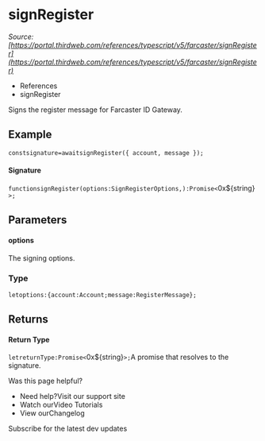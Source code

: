 # signRegister

*Source: [https://portal.thirdweb.com/references/typescript/v5/farcaster/signRegister](https://portal.thirdweb.com/references/typescript/v5/farcaster/signRegister)*

* References
* signRegister

Signs the register message for Farcaster ID Gateway.

## Example

`constsignature=awaitsignRegister({ account, message });`
#### Signature

`functionsignRegister(options:SignRegisterOptions,):Promise<`0x${string}`>;`
## Parameters

#### options

The signing options.

### Type

`letoptions:{account:Account;message:RegisterMessage};`
## Returns

#### Return Type

`letreturnType:Promise<`0x${string}`>;`A promise that resolves to the signature.

Was this page helpful?

* Need help?Visit our support site
* Watch ourVideo Tutorials
* View ourChangelog

Subscribe for the latest dev updates

